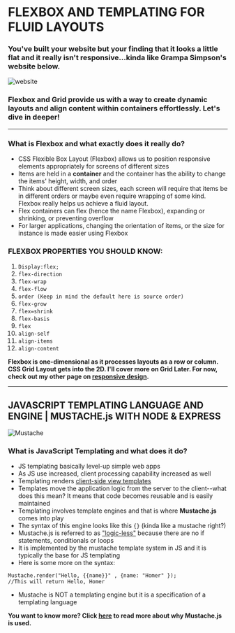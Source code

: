 # FLEXBOX AND TEMPLATING FOR FLUID LAYOUTS
### You've built your website but your finding that it looks a little flat and it really isn't responsive...kinda like Grampa Simpson's website below.
![website](https://media.giphy.com/media/l2JdTkHW1KZPdvdS0/giphy.gif)
### Flexbox and Grid provide us with a way to create dynamic layouts and align content within containers effortlessly. Let's dive in deeper!
----------------
### What is Flexbox and what exactly does it really do?
* CSS Flexible Box Layout (Flexbox) allows us to position responsive elements appropriately for screens of different sizes
* Items are held in a **container** and the container has the ability to change the items' height, width, and order
* Think about different screen sizes, each screen will require that items be in different orders or maybe even require wrapping of some kind. Flexbox really helps us achieve a fluid layout.
* Flex containers can flex (hence the name Flexbox), expanding or shrinking, or preventing overflow
* For larger applications, changing the orientation of items, or the size for instance is made easier using Flexbox


### FLEXBOX PROPERTIES YOU SHOULD KNOW:
1. `Display:flex;`
1. `flex-direction`
1. `flex-wrap`
1. `flex-flow`
1. `order (Keep in mind the default here is source order)`
1. `flex-grow`
1. `flex=shrink`
1. `flex-basis`
1. `flex`
1. `align-self`
1. `align-items`
1. `align-content`

**Flexbox is one-dimensional as it processes layouts as a row or column. CSS Grid Layout gets into the 2D. I'll cover more on Grid Later. For now, check out my other page on [responsive design](https://rivad2.github.io/reading-notes/301/class-01.html).**

--------------------


## JAVASCRIPT TEMPLATING LANGUAGE AND ENGINE | MUSTACHE.js WITH NODE & EXPRESS
![Mustache](https://media.giphy.com/media/tlmYAgQZZkZuU/giphy.gif)

### What is JavaScript Templating and what does it do?
* JS templating basically level-up simple web apps 
* As JS use increased, client processing capability increased as well
* Templating renders [client-side view templates](https://www.smashingmagazine.com/2012/12/client-side-templating/)
* Templates move the application logic from the server to the client--what does this mean? It means that code becomes reusable and is easily maintained
* Templating involves template engines and that is where **Mustache.js** comes into play
* The syntax of this engine looks like this `{}` (kinda like a mustache right?)
* Mustache.js is referred to as ["logic-less"](https://stackoverflow.com/questions/8906036/what-is-logic-less-template/21833090) because there are no if statements, conditionals or loops
* It is implemented by the mustache template system in JS and it is typically the base for JS templating
* Here is some more on the syntax: 
```
Mustache.render("Hello, {{name}}" , {name: "Homer" });
//This will return Hello, Homer
```
* Mustache is NOT a templating engine but it is a specification of a templating language

**You want to know more? Click [here](https://github.com/janl/mustache.js/) to read more about why Mustache.js is used.**

